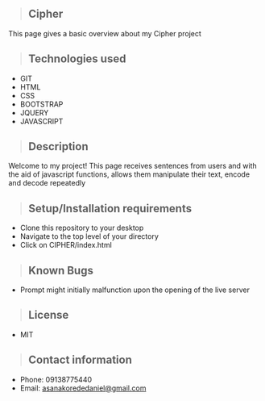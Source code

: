>## Cipher

This page gives a basic overview about my Cipher project

>## Technologies used

* GIT
* HTML
* CSS
* BOOTSTRAP
* JQUERY
* JAVASCRIPT

>## Description

Welcome to my project! This page receives sentences from users and with the aid of javascript functions, allows them manipulate their text, encode and decode repeatedly

>## Setup/Installation requirements

* Clone this repository to your desktop
* Navigate to the top level of your directory
* Click on CIPHER/index.html

>## Known Bugs

* Prompt might initially malfunction upon the opening of the live server


>## License

* MIT


>## Contact information
* Phone: 09138775440
* Email: asanakorededaniel@gmail.com